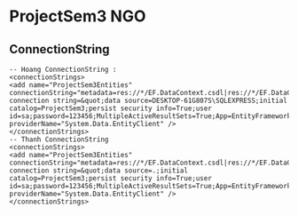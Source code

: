 # ProjectSem3 NGO
## ConnectionString
	-- Hoang ConnectionString :  
	<connectionStrings>
    <add name="ProjectSem3Entities" connectionString="metadata=res://*/EF.DataContext.csdl|res://*/EF.DataContext.ssdl|res://*/EF.DataContext.msl;provider=System.Data.SqlClient;provider connection string=&quot;data source=DESKTOP-61G807S\SQLEXPRESS;initial catalog=ProjectSem3;persist security info=True;user id=sa;password=123456;MultipleActiveResultSets=True;App=EntityFramework&quot;" providerName="System.Data.EntityClient" />
	</connectionStrings>
	-- Thanh ConnectionString
	<connectionStrings>
    <add name="ProjectSem3Entities" connectionString="metadata=res://*/EF.DataContext.csdl|res://*/EF.DataContext.ssdl|res://*/EF.DataContext.msl;provider=System.Data.SqlClient;provider connection string=&quot;data source=.;initial catalog=ProjectSem3;persist security info=True;user id=sa;password=123456;MultipleActiveResultSets=True;App=EntityFramework&quot;" providerName="System.Data.EntityClient" />
  	</connectionStrings>